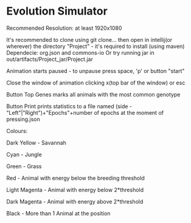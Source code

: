 # Evolution Simulator

Recommended Resolution: at least 1920x1080

It's recommended  to clone using git clone... then open in intellij(or wherever) the directory "Project" - it's required to install (using maven) Dependecie: org.json and commons-io
Or try running jar in out/artifacts/Project_jar/Project.jar



Animation starts paused - to unpause press space, 'p' or button "start"

Close the window of animation clicking x(top bar of the window) or esc

Button Top Genes marks all animals with the most common genotype

Button Print prints statistics to a file named (side - "Left"|"Right")+"Epochs"+number of epochs at the moment of pressing.json


Colours:

Dark Yellow - Savannah

Cyan - Jungle

Green - Grass

Red - Animal with energy below the breeding threshold

Light Magenta - Animal with energy below 2*threshold

Dark Magenta - Animal with energy above 2*threshold

Black - More than 1 Animal at the position

